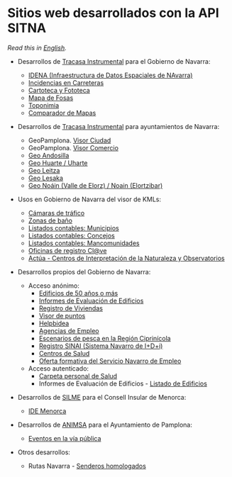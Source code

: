# Sitios web desarrollados con la API SITNA
*Read this in [English](./websites.md).*
* Desarrollos de [Tracasa Instrumental](https://itracasa.es/) para el Gobierno de Navarra:
  * [IDENA (Infraestructura de Datos Espaciales de NAvarra)](https://idena.navarra.es/navegar/ "Portal de acceso a la Información Geográfica de Navarra (SITNA)")
  * [Incidencias en Carreteras](https://administracionelectronica.navarra.es/IncCarreteras/Mapa.aspx "Información sobre el estado de las Carreteras de Navarra")
  * [Cartoteca y Fototeca](https://cartotecaYfototeca.navarra.es "Descarga de Cartografía e Imágenes Aéreas de Navarra")
  * [Mapa de Fosas](https://fosas.navarra.es "Fosas y Lugares de la Memoria Histórica en Navarra")
  * [Toponimia](https://administracionelectronica.navarra.es/toponimia/ "Toponimia Oficial de Navarra")
  * [Comparador de Mapas](https://comparamapas.navarra.es/ "Comparación de mapas y ortofotografías de Navarra")

* Desarrollos de [Tracasa Instrumental](https://itracasa.es/) para ayuntamientos de Navarra:
  * GeoPamplona. [Visor Ciudad](https://sig.pamplona.es "SIG Corporativo Ayuntamiento de Pamplona")
  * GeoPamplona. [Visor Comercio](https://sig.pamplona.es/comercio "Actividad Económica en Pamplona")
  * [Geo Andosilla](https://idena.navarra.es/municipios/andosilla "Infraestructura de Datos Espaciales de Andosilla")
  * [Geo Huarte / Uharte](https://idena.navarra.es/municipios/huarte "Infraestructura de Datos Espaciales de Huarte / Uharte")
  * [Geo Leitza](https://idena.navarra.es/municipios/leitza "Infraestructura de Datos Espaciales de Leitza")
  * [Geo Lesaka](https://idena.navarra.es/municipios/lesaka "Infraestructura de Datos Espaciales de Lesaka")
  * [Geo Noáin (Valle de Elorz) / Noain (Elortzibar)](https://idena.navarra.es/municipios/noain "Infraestructura de Datos Espaciales de Noáin (Valle de Elorz) / Noain (Elortzibar)")

* Usos en Gobierno de Navarra del visor de KMLs:
  * [Cámaras de tráfico](http://www.navarra.es/home_es/Temas/Territorio/Camaras/)
  * [Zonas de baño](http://www.navarra.es/home_es/Temas/Medio+Ambiente/Patrimonio+natural/Banos+Naturales/)
  * [Listados contables: Municipios](http://sitna.navarra.es/kml/?url=http://www.navarra.es/appsext/DescargarFichero/default.aspx?CodigoCompleto=Portal@@@Mapas/Municipios.kml "Presupuesto y Cuentas")
  * [Listados contables: Concejos](http://sitna.navarra.es/kml/?url=http://www.navarra.es/appsext/DescargarFichero/default.aspx?CodigoCompleto=Portal@@@Mapas/Concejos.kml "Presupuesto y Cuentas")
  * [Listados contables: Mancomunidades](http://sitna.navarra.es/kml/?url=http://www.navarra.es/appsext/DescargarFichero/default.aspx?CodigoCompleto=Portal@@@Mapas/Mancomunidades.kml "Presupuesto y Cuentas")
  * [Oficinas de registro Cl@ve](https://www.navarra.es/es/tramites/ayuda-para-tramitar-por-internet/clave/oficinas-de-registro)
  * [Actúa - Centros de Interpretación de la Naturaleza y Observatorios](https://www.navarra.es/home_es/Temas/Medio+Ambiente/Actua/Centros+de+Interpretacion+de+la+Naturaleza+y+Observatorios.htm)

* Desarrollos propios del Gobierno de Navarra:
  * Acceso anónimo:
    * [Edificios de 50 años o más](https://administracionElectronica.navarra.es/InformeEdificios/VisualizacionGlobalEdificios.html)
    * [Informes de Evaluación de Edificios](https://administracionelectronica.navarra.es/InformeEdificios/ConsultaCiudadana.aspx)
    * [Registro de Viviendas](https://administracionelectronica.navarra.es/GN.RegistroViviendas.InternetUI/ListadoViviendas.aspx)
    * [Visor de puntos](https://administracionelectronica.navarra.es/ApiSitnaIFrames/VisorPunto.aspx?x=614672&y=4741153&detalles=Departamento%20de%20Universidad,%20Innovaci%C3%B3n%20y%20Transformaci%C3%B3n%20Digital "Visor de puntos. Gobierno de Navarra")
    * [Helpbidea](https://administracionelectronica.navarra.es/helpbidea/Buscar.html "Direcciones de Navarra")
    * [Agencias de Empleo](https://agenciasempleo.navarra.es/EmpleoLocalizaAgencia/ "Servicio Navarro de Empleo - Nafar Lansare")
    * [Escenarios de pesca en la Región Ciprinícola](https://administracionelectronica.navarra.es/PescaCiprinidos/default.aspx "Permisos de pesca")
    * [Registro SINAI (Sistema Navarro de I+D+i)](https://administracionelectronica.navarra.es/RegistroSinai.Internet/RegistroSINAI)   
    * [Centros de Salud](https://centrossanitarios.navarra.es/)
    * [Oferta formativa del Servicio Navarro de Empleo](https://administracionelectronica.navarra.es/EmpleoFormate.Internet/)
  * Acceso autenticado:
    * [Carpeta personal de Salud](https://administracionelectronica.navarra.es/CarpetaSalud/inicio)
    * Informes de Evaluación de Edificios - [Listado de Edificios](https://administracionelectronica.navarra.es/InformeEdificios/ListadoEdificios.aspx)

* Desarrollos de [SILME](http://www.silme.es/) para el Consell Insular de Menorca:
  * [IDE Menorca](http://ide.cime.es/visor/?lang=es-ES "Infraestructura de Datos Espaciales de Menorca")
  
* Desarrollos de [ANIMSA](https://www.animsa.es/) para el Ayuntamiento de Pamplona:
  * [Eventos en la vía pública](http://policiamunicipal.pamplona.es/verPagina.aspx?IdPag=110 "Policía Municipal de Pamplona")

* Otros desarrollos:
  * Rutas Navarra - [Senderos homologados](http://www.rutasnavarra.com/Navarra/Senderos.aspx)
